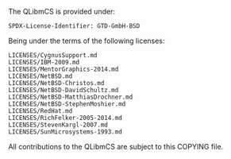 The QLibmCS is provided under:

	SPDX-License-Identifier: GTD-GmbH-BSD

Being under the terms of the following licenses: 

	LICENSES/CygnusSupport.md
	LICENSES/IBM-2009.md
	LICENSES/MentorGraphics-2014.md
	LICENSES/NetBSD.md
	LICENSES/NetBSD-Christos.md
	LICENSES/NetBSD-DavidSchultz.md
	LICENSES/NetBSD-MatthiasDrochner.md
	LICENSES/NetBSD-StephenMoshier.md
	LICENSES/RedHat.md
	LICENSES/RichFelker-2005-2014.md
	LICENSES/StevenKargl-2007.md
	LICENSES/SunMicrosystems-1993.md

All contributions to the QLibmCS are subject to this COPYING file.